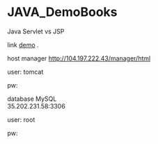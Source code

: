 # JAVA_DemoBooks

Java
Servlet vs JSP


link  [demo](http://104.197.222.43/DemoBooks ) .

host manager
http://104.197.222.43/manager/html

user: tomcat

pw:


database MySQL  
35.202.231.58:3306

user: root

pw:
